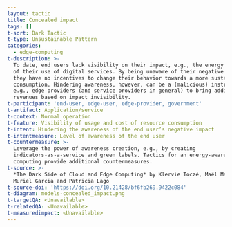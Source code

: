 ```yaml
---
layout: tactic
title: Concealed impact
tags: []
t-sort: Dark Tactic
t-type: Unsustainable Pattern
categories:
  - edge-computing
t-description: >-
  To date, end users lack visibility on their impact, e.g., the energy footprint
  of their use of digital services. By being unaware of their negative impact,
  they have no incentives to change their behavior towards a more sustainable
  consumption. Hindering awareness, however, can be a (malicious) instrument for
  e.g., edge providers (and service providers in general) to bring additional
  revenues based on impact invisibility.
t-participant: 'end-user, edge-user, edge-provider, government'
t-artifact: Application/service
t-context: Normal operation
t-feature: Visibility of usage and cost of resource consumption
t-intent: Hindering the awareness of the end user’s negative impact
t-intentmeasure: Level of awareness of the end user
t-countermeasure: >-
  Leverage the power of awareness creation, e.g., by creating
  indicators-as-a-service and green labels. Tactics for an energy-aware edge
  computing provide additional countermeasures.
t-source: >-
  *The Dark Side of Cloud and Edge Computing* by Klervie Toczé, Maël Madon,
  Muriel Garcia and Patricia Lago
t-source-doi: 'https://doi.org/10.21428/bf6fb269.9422c084'
t-diagram: models-concealed_impact.png
t-targetQA: <Unavailable>
t-relatedQA: <Unavailable>
t-measuredimpact: <Unavailable>
---
```


